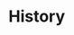 # History

<lively-import src="_navigation.html"></lively-import>

<script>

import FileIndex from "src/client/fileindex.js"
import moment from "src/external/moment.js";
import AnsiColorFilter from "src/external/ansi-to-html.js"
 
class ChangeHistory {

  constructor() {
    this.authorFilter = undefined
    this.lastMonths = 12
  }
  

  async createView() {
    
    
    this.livelySync = await (<lively-sync></lively-sync>)
    this.livelySync.setRepository(lively4url.replace(/.*\//,""))
        
    this.allhistory = await FileIndex.current().db.history.toArray()
    this.history = this.allhistory
                    .filter(ea => !ea.comment.match("AUTO-COMMIT"))
    
    this.filterLists()
    
    // Object.keys(byAuthor).map(ea => [byAuthor[ea].length, ea]).sortBy(ea => ea[0]).reverse()
    this.details = <div id="details"></div>

    var style = document.createElement("style")
      style.textContent = `

      div#details {
        position: absolute;
        font-family: monospace;
        white-space: pre;
        font-size: 8pt;
        background-color: lightgray;
        border: 1px solid gray;
        padding: 5px;
      }
      
      #filterAuthor {
        width: 200px;
      }
      `
      this.authorList = await (<input-combobox value="" id="filterAuthor"></input-combobox>)
      this.authorList.setOptions(
        Object.keys(this.byAuthor)
          .sortBy(ea =>  this.byAuthor[ea].length)
          .reverse()
          .filter(ea => ea)
          .map(ea => ({value: ea, string: this.byAuthor[ea].length + " " + ea})))
      this.authorList.addEventListener("change", evt => this.onAuthorFilterChange(evt))
      
      this.pane = <div id="pane"></div>
      this.view = <div click={() => {
            this.details.innerHTML = ""
            lively.setPosition(this.details, lively.pt(0,0))
          }}>
          {style}
          {this.details}
          <button click={ async () => {
            await FileIndex.current().updateAllVersions()
            lively.success("history loaded")
          }}>load history</button>
          {this.authorList}
          {this.pane}
        </div>
    this.updateView()
    return this.view
  }
  
  filterLists() {
    this.byAuthor = this.history.groupBy(ea => ea.author)
    this.currentHistory = this.history.filter(ea => !this.authorFilter || ea.author.match(this.authorFilter) )
    this.byMonth = this.currentHistory.groupBy(ea => moment(ea.modified).format("YYYY-MM"))
  }
  
  updateView() {
    this.pane.innerHTML = ""
    this.pane.appendChild(<div>
      <h3>Last {this.lastMonths} Months</h3>{... 
        Object.keys(this.byMonth)
          .sort().map(ea => [this.byMonth[ea].length, ea, this.byMonth[ea]]).reverse().slice(0,this.lastMonths)
          .map(ea => 
            <div>
               <h3>{ea[1]}</h3> 
               {this.thinTable(this.tableFromEntries(ea[2]))}
            </div>)}
        }</div>)
  }
 
  async onAuthorFilterChange(evt) {
    this.authorFilter = this.authorList.value
    lively.notify("FILTER " + this.authorFilter)
    await this.filterLists()
    await this.updateView()
  }
  
  tableFromEntries(entries) {
    return <table style="width:1200px">{...
      entries.sortBy(entry => moment(entry.modified).toISOString()).reverse()
        .map(entry => <tr click={evt => {
          if (evt.shiftKey) {
            lively.openInspector(entry)
          }
        }}>
           <td style="width:200px">{moment(entry.modified).format("YYYY-MM-DD HH:MM")}</td>
           <td style="width:200px">{entry.author}</td>
           <td class="link" style="width:200px"><a href="xxx" click={async (evt) => {
               evt.stopPropagation()
               evt.preventDefault()
               this.details.innerHTML = await this.livelySync.gitControl("show", undefined, {
                  gitcommit: entry.version,
                  gitusecolor: "true",
                }).then(text => {
                  return this.livelySync.linkifyFiles(new AnsiColorFilter().toHtml(text.replace(/</g, "&lt;")))
                })

                lively.setGlobalPosition(this.details, lively.getPosition(evt))

               // lively.openInspector(entry)}
             }
           }>{entry.version}</a></td>
           <td style="width:300px"> <a href={entry.url} click={async (evt) => {
               evt.stopPropagation()
               evt.preventDefault()
               lively.openBrowser(entry.url, false)
             }
           }>{entry.name}</a></td>
           <td>{entry.comment}</td></tr>)}
        </table>
  
  }
  
  thinTable(table) {
    var currentRow = []
    for(let tr of table.querySelectorAll("tr")) {
      var tds = tr.querySelectorAll("td")
      debugger
      for(let i=0; i < tds.length; i++) {
        var td = tds[i]
        if (currentRow[i] == td.textContent) {
          td.textContent = ""
        } else {
          currentRow[i] = td.textContent
        }
      }
    }
    return table
  }
  
}

new ChangeHistory().createView()
</script>
